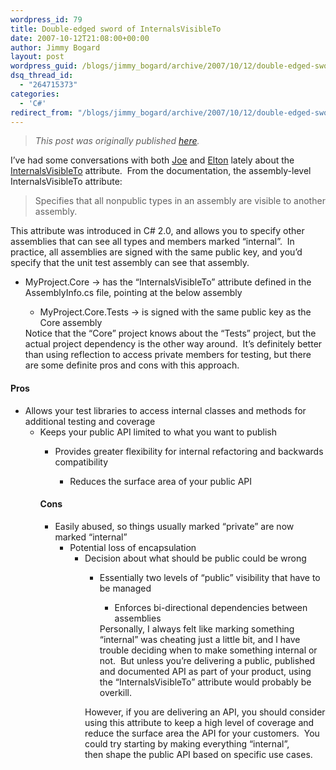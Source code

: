 ```yaml
---
wordpress_id: 79
title: Double-edged sword of InternalsVisibleTo
date: 2007-10-12T21:08:00+00:00
author: Jimmy Bogard
layout: post
wordpress_guid: /blogs/jimmy_bogard/archive/2007/10/12/double-edged-sword-of-internalsvisibleto.aspx
dsq_thread_id:
  - "264715373"
categories:
  - 'C#'
redirect_from: "/blogs/jimmy_bogard/archive/2007/10/12/double-edged-sword-of-internalsvisibleto.aspx/"
---
```

> _This post was originally published [here](http://grabbagoft.blogspot.com/2007/10/double-edged-sword-of.html)._

I&#8217;ve had some conversations with both [Joe](https://lostechies.com/blogs/joe_ocampo/default.aspx) and [Elton](http://eltonomicon.blogspot.com/) lately about the [InternalsVisibleTo](http://msdn2.microsoft.com/en-us/library/system.runtime.compilerservices.internalsvisibletoattribute.aspx) attribute.&nbsp; From the documentation, the assembly-level InternalsVisibleTo attribute:

> Specifies that all nonpublic types in an assembly are visible to another assembly.

This attribute was introduced in C# 2.0, and allows you to specify other assemblies that can see all types and members marked &#8220;internal&#8221;.&nbsp; In practice, all assemblies are signed with the same public key, and you&#8217;d specify that the unit test assembly can see that assembly.

  * MyProject.Core -> has the &#8220;InternalsVisibleTo&#8221; attribute defined in the AssemblyInfo.cs file, pointing at the below assembly 
      * MyProject.Core.Tests -> is signed with the same public key as the Core assembly</ul> 
    Notice that the &#8220;Core&#8221; project knows about the &#8220;Tests&#8221; project, but the actual project&nbsp;dependency is the other way around.&nbsp; It&#8217;s definitely better than using reflection to access private members for testing, but there are some definite pros and cons with this approach.
    
    #### Pros
    
      * Allows your test libraries to access internal classes and methods for additional testing and coverage 
          * Keeps your public API limited to what you want to publish 
              * Provides greater flexibility for internal refactoring and backwards compatibility 
                  * Reduces the surface area of your public API</ul> 
                #### Cons
                
                  * Easily abused, so things usually marked &#8220;private&#8221; are now marked &#8220;internal&#8221; 
                      * Potential loss of encapsulation 
                          * Decision about what should be public could be wrong 
                              * Essentially two levels of &#8220;public&#8221; visibility that have to be managed 
                                  * Enforces bi-directional dependencies between assemblies</ul> 
                                Personally, I always felt like marking something &#8220;internal&#8221; was cheating just a little bit, and I have trouble deciding when to make something internal or not.&nbsp; But unless you&#8217;re delivering a public, published and documented&nbsp;API as part of your product, using the &#8220;InternalsVisibleTo&#8221; attribute would probably be overkill.
                                
                                However, if you are delivering an API, you should consider using this attribute to keep a high level of coverage and reduce the surface area the API for your customers.&nbsp; You could try starting by making everything &#8220;internal&#8221;, then&nbsp;shape the public API based&nbsp;on specific use cases.